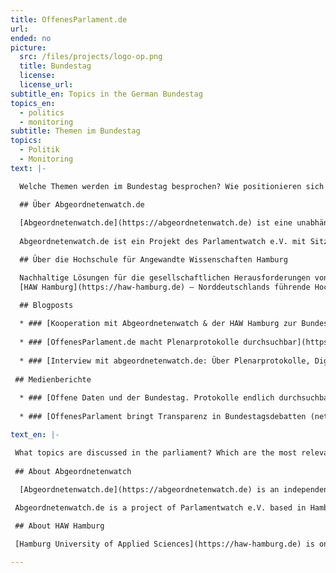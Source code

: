 ```yaml
---
title: OffenesParlament.de
url: 
ended: no
picture:
  src: /files/projects/logo-op.png
  title: Bundestag
  license:
  license_url:
subtitle_en: Topics in the German Bundestag
topics_en:
  - politics
  - monitoring  
subtitle: Themen im Bundestag
topics:
  - Politik
  - Monitoring
text: |- 

  Welche Themen werden im Bundestag besprochen? Wie positionieren sich die einzelnen Abgeordneten zu den Themen? Die Prozesse und Debatten im deutschen Bundestag sind für Bürger/innen, aber auch politische Organisationen und Initiativen oft nur schwer zu überblicken. Daher haben wir uns gemeinsam mit unseren Kooperationspartnern Abgeordnetenwatch und der HAW Hamburg zum Ende der 18. Legislaturperiode (2013 - 2017) die Plenarprotokolle genauer angesehen, die diese politischen Entscheidungen und Diskussionen wiedergeben. [OffenesParlament.de](https://offenesparlament.de) macht die Plenarprotokolle für jede/n zugänglich und durchsuchbar. Wir analysieren wichtige Themen und stellen Informationen zu den Abgeordneten bereit.

  ## Über Abgeordnetenwatch.de
    
  [Abgeordnetenwatch.de](https://abgeordnetenwatch.de) ist eine unabhängige und überparteiliche Internetplattform, die öffentliche Bürgeranfragen an Abgeordnete auf Bundes- und Europaebene sowie in den Landesparlamenten ermöglicht und somit einen direkten Draht zwischen Bürger/innen und Abgeordneten bzw. Kandidierenden herstellt. Zusätzlich dokumentiert Abgeordnetenwatch.de das Abstimmungsverhalten und die Nebeneinkünfte der Abgeordneten. Auf diese Weise wollen sie u.a. einen höheren Rechenschaftsdruck der Politiker/innen gegenüber den Wähler/innen herbeiführen, sowie einen einfachen und direkten Zugang zu politischen Informationen, mehr Transparenz und Beteiligungsmöglichkeiten schaffen. 
         
  Abgeordnetenwatch.de ist ein Projekt des Parlamentwatch e.V. mit Sitz in Hamburg.

  ## Über die Hochschule für Angewandte Wissenschaften Hamburg

  Nachhaltige Lösungen für die gesellschaftlichen Herausforderungen von Gegenwart und Zukunft entwickeln: Das ist das Ziel der  
  [HAW Hamburg](https://haw-hamburg.de) – Norddeutschlands führende Hochschule, wenn es um reflektierte Praxis geht. Im Mittelpunkt steht die exzellente Qualität von Studium und Lehre. Zugleich entwickelt die HAW Hamburg ihr Profil als forschende Hochschule weiter. Menschen aus mehr als 100 Nationen gestalten die HAW Hamburg mit. Ihre Vielfalt ist ihre besondere Stärke.

  ## Blogposts
  
  * ### [Kooperation mit Abgeordnetenwatch & der HAW Hamburg zur Bundestagswahl 2017](https://datenschule.de/blog/2017/05/DS-Kooperation-Wahldaten/)
  
  * ### [OffenesParlament.de macht Plenarprotokolle durchsuchbar](https://datenschule.de/blog/2017/10/DS-offenes-parlament-relaunch/)
 
  * ### [Interview mit abgeordnetenwatch.de: Über Plenarprotokolle, Digitalisierung & die Arbeit mit der Datenschule](https://datenschule.de/blog/2017/11/DS-interview-abgeordnetenwatch/)
  
 ## Medienberichte
 
  * ### [Offene Daten und der Bundestag. Protokolle endlich durchsuchbar (taz, Oktober 2017)](http://www.taz.de/!5452897/)
  
  * ### [OffenesParlament bringt Transparenz in Bundestagsdebatten (netzpolitik.org, Oktober 2017)](https://netzpolitik.org/2017/offenes-parlament-bringt-transparenz-in-bundestagsdebatten/)

text_en: |-

 What topics are discussed in the parliament? Which are the most relevant to which political party? Debates in the parliament are often difficult to follow for citizens and civil society organisations alike, but at the same time they are the foundation for evidence-based policy work and public discussions. With our partners, abgeordnetenwatch.de and HAW Hamburg, we take a closer look at the plenary protocols published by the German parliament reflecting these political discussions and decisions at the end of the 18th legislative period (2013 - 2017). [OffenesParlament.de](https://offenesparlament.de) makes the protocols accessible and searchable for everyone. We analyze important topics and provide information about the members of the parliament.
 
 ## About Abgeordnetenwatch

  [Abgeordnetenwatch.de](https://abgeordnetenwatch.de) is an independent and non-partisan internet platform, which allows public citizen requests to German and European parliaments as well as in the regional parliaments, thus providing a direct link between citizens and members of parliament. In addition, abgeordnetenwatch.de documents the voting behavior and the additional income of the deputies. In this way, they want to bring greater accountability pressure on politicians towards the electorate, as well as to provide easy and direct access to political information, greater transparency and participation.
 
 Abgeordnetenwatch.de is a project of Parlamentwatch e.V. based in Hamburg.

 ## About HAW Hamburg

 [Hamburg University of Applied Sciences](https://haw-hamburg.de) is one of the largest of its kind in Germany and within our four faculties we offer a wide range of Bachelor’s and Master’s programmes in engineering, IT, life sciences, design and media as well as business and social sciences. In teaching we focus on applied sciences, giving our students a practical insight into their fields of study through projects, lab work, internships and theses in industry. In research we are an important partner for the city of Hamburg’s companies and innovation clusters, developing new ideas from the synergies of this dynamic location.

---
```

   

